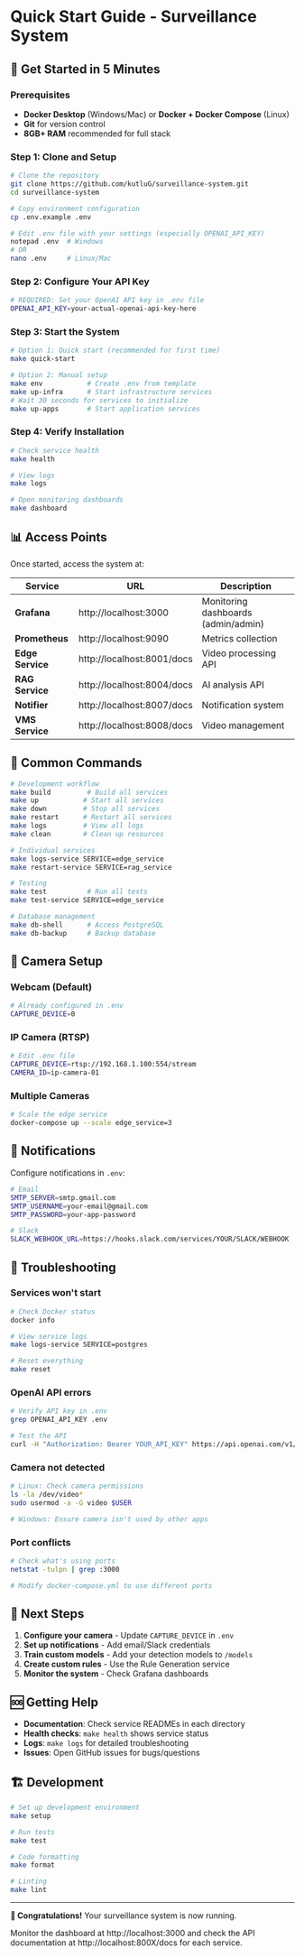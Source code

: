 # Quick Start Guide - Surveillance System

## 🚀 Get Started in 5 Minutes

### Prerequisites
- **Docker Desktop** (Windows/Mac) or **Docker + Docker Compose** (Linux)
- **Git** for version control
- **8GB+ RAM** recommended for full stack

### Step 1: Clone and Setup
```bash
# Clone the repository
git clone https://github.com/kutluG/surveillance-system.git
cd surveillance-system

# Copy environment configuration
cp .env.example .env

# Edit .env file with your settings (especially OPENAI_API_KEY)
notepad .env  # Windows
# OR
nano .env     # Linux/Mac
```

### Step 2: Configure Your API Key
```bash
# REQUIRED: Set your OpenAI API key in .env file
OPENAI_API_KEY=your-actual-openai-api-key-here
```

### Step 3: Start the System
```bash
# Option 1: Quick start (recommended for first time)
make quick-start

# Option 2: Manual setup
make env           # Create .env from template
make up-infra      # Start infrastructure services
# Wait 30 seconds for services to initialize
make up-apps       # Start application services
```

### Step 4: Verify Installation
```bash
# Check service health
make health

# View logs
make logs

# Open monitoring dashboards
make dashboard
```

## 📊 Access Points

Once started, access the system at:

| Service | URL | Description |
|---------|-----|-------------|
| **Grafana** | http://localhost:3000 | Monitoring dashboards (admin/admin) |
| **Prometheus** | http://localhost:9090 | Metrics collection |
| **Edge Service** | http://localhost:8001/docs | Video processing API |
| **RAG Service** | http://localhost:8004/docs | AI analysis API |
| **Notifier** | http://localhost:8007/docs | Notification system |
| **VMS Service** | http://localhost:8008/docs | Video management |

## 🔧 Common Commands

```bash
# Development workflow
make build         # Build all services
make up           # Start all services
make down         # Stop all services
make restart      # Restart all services
make logs         # View all logs
make clean        # Clean up resources

# Individual services
make logs-service SERVICE=edge_service
make restart-service SERVICE=rag_service

# Testing
make test          # Run all tests
make test-service SERVICE=edge_service

# Database management
make db-shell      # Access PostgreSQL
make db-backup     # Backup database
```

## 🎥 Camera Setup

### Webcam (Default)
```bash
# Already configured in .env
CAPTURE_DEVICE=0
```

### IP Camera (RTSP)
```bash
# Edit .env file
CAPTURE_DEVICE=rtsp://192.168.1.100:554/stream
CAMERA_ID=ip-camera-01
```

### Multiple Cameras
```bash
# Scale the edge service
docker-compose up --scale edge_service=3
```

## 🔔 Notifications

Configure notifications in `.env`:

```bash
# Email
SMTP_SERVER=smtp.gmail.com
SMTP_USERNAME=your-email@gmail.com
SMTP_PASSWORD=your-app-password

# Slack
SLACK_WEBHOOK_URL=https://hooks.slack.com/services/YOUR/SLACK/WEBHOOK
```

## 🐛 Troubleshooting

### Services won't start
```bash
# Check Docker status
docker info

# View service logs
make logs-service SERVICE=postgres

# Reset everything
make reset
```

### OpenAI API errors
```bash
# Verify API key in .env
grep OPENAI_API_KEY .env

# Test the API
curl -H "Authorization: Bearer YOUR_API_KEY" https://api.openai.com/v1/models
```

### Camera not detected
```bash
# Linux: Check camera permissions
ls -la /dev/video*
sudo usermod -a -G video $USER

# Windows: Ensure camera isn't used by other apps
```

### Port conflicts
```bash
# Check what's using ports
netstat -tulpn | grep :3000

# Modify docker-compose.yml to use different ports
```

## 📱 Next Steps

1. **Configure your camera** - Update `CAPTURE_DEVICE` in `.env`
2. **Set up notifications** - Add email/Slack credentials
3. **Train custom models** - Add your detection models to `/models`
4. **Create custom rules** - Use the Rule Generation service
5. **Monitor the system** - Check Grafana dashboards

## 🆘 Getting Help

- **Documentation**: Check service READMEs in each directory
- **Health checks**: `make health` shows service status
- **Logs**: `make logs` for detailed troubleshooting
- **Issues**: Open GitHub issues for bugs/questions

## 🏗️ Development

```bash
# Set up development environment
make setup

# Run tests
make test

# Code formatting
make format

# Linting
make lint
```

---

**🎉 Congratulations!** Your surveillance system is now running. 

Monitor the dashboard at http://localhost:3000 and check the API documentation at http://localhost:800X/docs for each service.
